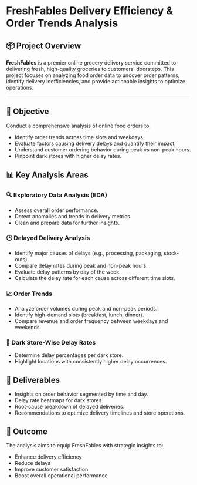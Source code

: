 # FreshFables Delivery Efficiency & Order Trends Analysis

## 📦 Project Overview

**FreshFables** is a premier online grocery delivery service committed to delivering fresh, high-quality groceries to customers' doorsteps. This project focuses on analyzing food order data to uncover order patterns, identify delivery inefficiencies, and provide actionable insights to optimize operations.

---

## 🎯 Objective

Conduct a comprehensive analysis of online food orders to:

- Identify order trends across time slots and weekdays.
- Evaluate factors causing delivery delays and quantify their impact.
- Understand customer ordering behavior during peak vs non-peak hours.
- Pinpoint dark stores with higher delay rates.


## 📊 Key Analysis Areas

### 🔍 Exploratory Data Analysis (EDA)
- Assess overall order performance.
- Detect anomalies and trends in delivery metrics.
- Clean and prepare data for further insights.

### 🕒 Delayed Delivery Analysis
- Identify major causes of delays (e.g., processing, packaging, stock-outs).
- Compare delay rates during peak and non-peak hours.
- Evaluate delay patterns by day of the week.
- Calculate the delay rate for each cause across different time slots.

### 📈 Order Trends
- Analyze order volumes during peak and non-peak periods.
- Identify high-demand slots (breakfast, lunch, dinner).
- Compare revenue and order frequency between weekdays and weekends.

### 🏬 Dark Store-Wise Delay Rates
- Determine delay percentages per dark store.
- Highlight locations with consistently higher delay occurrences.



## 📌 Deliverables

- Insights on order behavior segmented by time and day.
- Delay rate heatmaps for dark stores.
- Root-cause breakdown of delayed deliveries.
- Recommendations to optimize delivery timelines and store operations.


## 🚀 Outcome

The analysis aims to equip FreshFables with strategic insights to:
- Enhance delivery efficiency
- Reduce delays
- Improve customer satisfaction
- Boost overall operational performance


